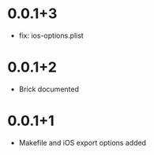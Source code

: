 # 0.0.1+3

- fix: ios-options.plist

# 0.0.1+2

- Brick documented

# 0.0.1+1

- Makefile and iOS export options added

